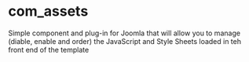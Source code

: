 # com_assets

Simple component and plug-in for Joomla that will allow you to manage (diable, enable and order) the JavaScript and Style Sheets loaded in teh front end of the template
